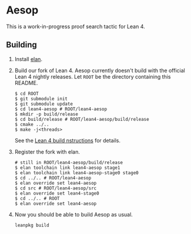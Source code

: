 # Aesop

This is a work-in-progress proof search tactic for Lean 4.

## Building

1. Install [elan](https://github.com/leanprover/elan).
2. Build our fork of Lean 4. Aesop currently doesn't build with the official
   Lean 4 nightly releases. Let `ROOT` be the directory containing this README.

   ```
   $ cd ROOT
   $ git submodule init
   $ git submodule update
   $ cd lean4-aesop # ROOT/lean4-aesop
   $ mkdir -p build/release
   $ cd build/release # ROOT/lean4-aesop/build/release
   $ cmake ../..
   $ make -j<threads>
   ```

   See the [Lean 4 build
   nstructions](https://leanprover.github.io/lean4/doc/make/index.html) for
   details.
3. Register the fork with elan.

   ```
   # still in ROOT/lean4-aesop/build/release
   $ elan toolchain link lean4-aesop stage1
   $ elan toolchain link lean4-aesop-stage0 stage0
   $ cd ../.. # ROOT/lean4-aesop
   $ elan override set lean4-aesop
   $ cd src # ROOT/lean4-aesop/src
   $ elan override set lean4-stage0
   $ cd ../.. # ROOT
   $ elan override set lean4-aesop
   ```
4. Now you should be able to build Aesop as usual.

   ```
   leanpkg build
   ```
